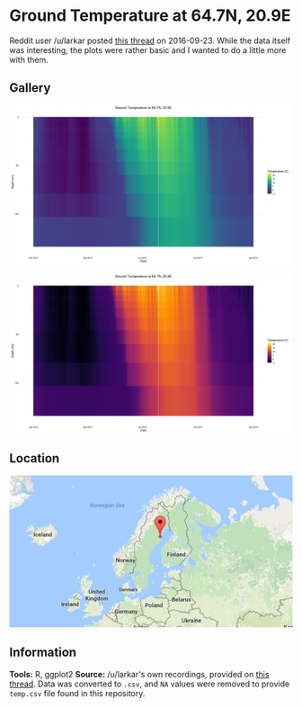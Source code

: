# Ground Temperature at 64.7N, 20.9E

Reddit user /u/larkar posted [this thread](https://np.reddit.com/r/dataisbeautiful/comments/543isa/temperature_variation_at_different_depth_under/) on 2016-09-23. While the data itself was interesting, the plots were rather basic and I wanted to do a little more with them.

## Gallery
![Data using the Viridis Palette](https://raw.githubusercontent.com/zonination/ground_temp/master/viridis.png)

![Data using the Viridis-Inferno Palette](https://raw.githubusercontent.com/zonination/ground_temp/master/inferno.png)

## Location

![Location of 64.7N, 20.9E](https://raw.githubusercontent.com/zonination/ground_temp/master/location.png)

## Information

**Tools:** R, ggplot2
**Source:** /u/larkar's own recordings, provided on [this thread](https://np.reddit.com/r/dataisbeautiful/comments/543isa/temperature_variation_at_different_depth_under/d7z5f9c). Data was converted to `.csv`, and `NA` values were removed to provide `temp.csv` file found in this repository.
